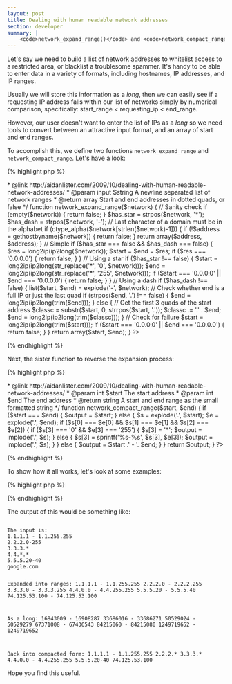 ```yaml
---
layout: post
title: Dealing with human readable network addresses
section: developer
summary: |
    <code>network_expand_range()</code> and <code>network_compact_range()</code> allow the expansion and contraction of IP addresses or ranges as human readable input.
---
```

Let's say we need to build a list of network addresses to whitelist access to a restricted area, or blacklist a troublesome spammer. It's handy to be able to enter data in a variety of formats, including hostnames, IP addresses, and IP ranges.

Usually we will store this information as a <em>long</em>, then we can easily see if a requesting IP address falls within our list of networks simply by numerical comparison, specifically: start_range < requesting_ip < end_range.

However, our user doesn't want to enter the list of IPs as a <em>long</em> so we need tools to convert between an attractive input format, and an array of start and end ranges.

To accomplish this, we define two functions <code>network_expand_range</code> and <code>network_compact_range</code>. Let's have a look:

{% highlight php %}
<?php
/**
 * Take small human readable network and give dotted quad range
 *
 * Acceptable inputs:
 *   1.1.1.1 - 1.1.255.255
 *   2.2.2.0-255
 *   3.3.3.*
 *   4.4.*.*
 *   5.5.5.20-40
 *   google.com
 *
 * @author Aidan Lister <aidan@php.net>
 * @link http://aidanlister.com/2009/10/dealing-with-human-readable-network-addresses/
 * @param input $string A newline separated list of network ranges
 * @return array Start and end addresses in dotted quads, or false
 */
function network_expand_range($network)
{
    // Sanity check    
    if (empty($network)) {
        return false;
    }

    $has_star = strpos($network, '*');
    $has_dash = strpos($network, '-');
    
    // Last character of a domain must be in the alphabet
    if (ctype_alpha($network[strlen($network)-1])) {
        if (!$address = gethostbyname($network)) {
          return false;
        }
        return array($address, $address);
    } 

    // Simple
    if ($has_star === false && $has_dash === false) {    
        $res   = long2ip(ip2long($network));
        $start = $end = $res;
        if ($res === '0.0.0.0') {
            return false;
        }
    }
        
    // Using a star
    if ($has_star !== false) {
        $start = long2ip(ip2long(str_replace('*', '0', $network)));
        $end   = long2ip(ip2long(str_replace('*', '255', $network)));
        if ($start === '0.0.0.0' || $end === '0.0.0.0') {
            return false;
        }                
    }
        
    // Using a dash
    if ($has_dash !== false) {
        list($start, $end) = explode('-', $network);
        
        // Check whether end is a full IP or just the last quad
        if (strpos($end, '.') !== false) {
            $end = long2ip(ip2long(trim($end)));
        } else {
            // Get the first 3 quads of the start address
            $classc = substr($start, 0, strrpos($start, '.'));
            $classc .= '.' . $end;
            $end = long2ip(ip2long(trim($classc)));
        }
        
        // Check for failure
        $start = long2ip(ip2long(trim($start)));
        if ($start === '0.0.0.0' || $end === '0.0.0.0') {
            return false;
        }
    }

    return array($start, $end);
}
?>
{% endhighlight %}

Next, the sister function to reverse the expansion process:

{% highlight php %}
<?php
/**
 * Convert start and end address into small human readable string
 *
 * For example, $s=1.1.1.1 and $e=1.1.255.255 into 1.1.*.*
 *
 * @author Aidan Lister <aidan@php.net>
 * @link http://aidanlister.com/2009/10/dealing-with-human-readable-network-addresses/
 * @param int $start The start address
 * @param int $end The end address
 * @return string A start and end range as the small formatted string
 */
function network_compact_range($start, $end)
{
    if ($start === $end) {
        $output = $start;
    } else {
        $s = explode('.', $start);
        $e = explode('.', $end);
        if ($s[0] === $e[0] && $s[1] === $e[1] && $s[2] === $e[2]) {
            if ($s[3] === '0' && $e[3] === '255') {
                $s[3] = '*';
                $output = implode('.', $s);
            } else {
                $s[3] = sprintf('%s-%s', $s[3], $e[3]);
                $output = implode('.', $s);
            }
        } else {
            $output = $start .' - '. $end;
        }
    }
            
    return $output;
}
?>
{% endhighlight %}

To show how it all works, let's look at some examples:

{% highlight php %}
<?php
// Example input (maybe from a textarea, database or file)
$input = array();
$input[] = '1.1.1.1 - 1.1.255.255';
$input[] = '2.2.2.0-255';
$input[] = '3.3.3.*';
$input[] = '4.4.*.*';
$input[] = '5.5.5.20-40';
$input[] = 'google.com';

echo "The input is:\n";
foreach ($input as $network) {
    echo "$network\n";
}

echo "\n";
echo "Expanded into ranges:\n";
foreach ($input as $network) {
    list($start, $end) = network_expand_range($network);
    echo "$start - $end\n";
}

echo "\n";
echo "As a long:\n";
foreach ($input as $network) {
    list($start, $end) = network_expand_range($network);
    echo ip2long($start) . ' - ' . ip2long($end) . "\n";
}

echo "\n";
echo "Back into compacted form:\n";
foreach ($input as $network) {
    list($start, $end) = network_expand_range($network);
    echo network_compact_range($start, $end), "\n";
}
?>
{% endhighlight %}

The output of this would be something like:

<code>
The input is:
1.1.1.1 - 1.1.255.255
2.2.2.0-255
3.3.3.*
4.4.*.*
5.5.5.20-40
google.com

Expanded into ranges:
1.1.1.1 - 1.1.255.255
2.2.2.0 - 2.2.2.255
3.3.3.0 - 3.3.3.255
4.4.0.0 - 4.4.255.255
5.5.5.20 - 5.5.5.40
74.125.53.100 - 74.125.53.100

As a long:
16843009 - 16908287
33686016 - 33686271
50529024 - 50529279
67371008 - 67436543
84215060 - 84215080
1249719652 - 1249719652

Back into compacted form:
1.1.1.1 - 1.1.255.255
2.2.2.*
3.3.3.*
4.4.0.0 - 4.4.255.255
5.5.5.20-40
74.125.53.100
</code>

Hope you find this useful.